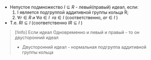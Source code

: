 - Непустое подмножество $I\subseteq R$ - левый(правый) идеал, если:
	1) I является подгруппой аддитивной группы кольца R;
	2) $\forall r \in R\ и \ \forall a \in I \ \ ra \in I$ (соответственно, $ar\in I$ )
- Т.е. $RI \subseteq I$ (соответственно $IR\subseteq I$ )

>[!info] Если идеал
>Одновременно и левый и правый - то он двусторонний идеал
>- Двусторонний идеал - нормальная подгруппа аддитивной группы кольца


